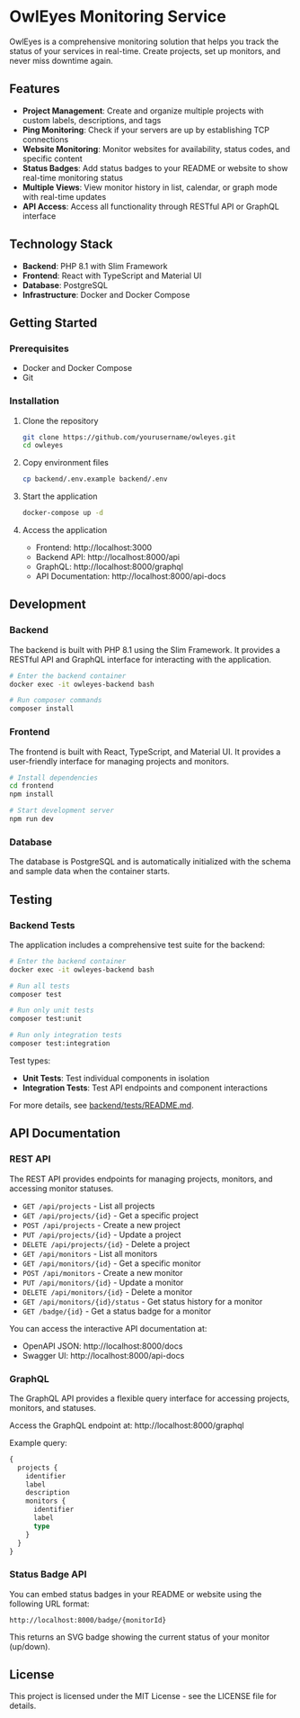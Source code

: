 # OwlEyes Monitoring Service

OwlEyes is a comprehensive monitoring solution that helps you track the status of your services in real-time. Create projects, set up monitors, and never miss downtime again.

## Features

- **Project Management**: Create and organize multiple projects with custom labels, descriptions, and tags
- **Ping Monitoring**: Check if your servers are up by establishing TCP connections
- **Website Monitoring**: Monitor websites for availability, status codes, and specific content
- **Status Badges**: Add status badges to your README or website to show real-time monitoring status
- **Multiple Views**: View monitor history in list, calendar, or graph mode with real-time updates
- **API Access**: Access all functionality through RESTful API or GraphQL interface

## Technology Stack

- **Backend**: PHP 8.1 with Slim Framework
- **Frontend**: React with TypeScript and Material UI
- **Database**: PostgreSQL
- **Infrastructure**: Docker and Docker Compose

## Getting Started

### Prerequisites

- Docker and Docker Compose
- Git

### Installation

1. Clone the repository
   ```bash
   git clone https://github.com/yourusername/owleyes.git
   cd owleyes
   ```

2. Copy environment files
   ```bash
   cp backend/.env.example backend/.env
   ```

3. Start the application
   ```bash
   docker-compose up -d
   ```

4. Access the application
   - Frontend: http://localhost:3000
   - Backend API: http://localhost:8000/api
   - GraphQL: http://localhost:8000/graphql
   - API Documentation: http://localhost:8000/api-docs

## Development

### Backend

The backend is built with PHP 8.1 using the Slim Framework. It provides a RESTful API and GraphQL interface for interacting with the application.

```bash
# Enter the backend container
docker exec -it owleyes-backend bash

# Run composer commands
composer install
```

### Frontend

The frontend is built with React, TypeScript, and Material UI. It provides a user-friendly interface for managing projects and monitors.

```bash
# Install dependencies
cd frontend
npm install

# Start development server
npm run dev
```

### Database

The database is PostgreSQL and is automatically initialized with the schema and sample data when the container starts.

## Testing

### Backend Tests

The application includes a comprehensive test suite for the backend:

```bash
# Enter the backend container
docker exec -it owleyes-backend bash

# Run all tests
composer test

# Run only unit tests
composer test:unit

# Run only integration tests
composer test:integration
```

Test types:
- **Unit Tests**: Test individual components in isolation
- **Integration Tests**: Test API endpoints and component interactions

For more details, see [backend/tests/README.md](backend/tests/README.md).

## API Documentation

### REST API

The REST API provides endpoints for managing projects, monitors, and accessing monitor statuses.

- `GET /api/projects` - List all projects
- `GET /api/projects/{id}` - Get a specific project
- `POST /api/projects` - Create a new project
- `PUT /api/projects/{id}` - Update a project
- `DELETE /api/projects/{id}` - Delete a project
- `GET /api/monitors` - List all monitors
- `GET /api/monitors/{id}` - Get a specific monitor
- `POST /api/monitors` - Create a new monitor
- `PUT /api/monitors/{id}` - Update a monitor
- `DELETE /api/monitors/{id}` - Delete a monitor
- `GET /api/monitors/{id}/status` - Get status history for a monitor
- `GET /badge/{id}` - Get a status badge for a monitor

You can access the interactive API documentation at:
- OpenAPI JSON: http://localhost:8000/docs
- Swagger UI: http://localhost:8000/api-docs

### GraphQL

The GraphQL API provides a flexible query interface for accessing projects, monitors, and statuses.

Access the GraphQL endpoint at: http://localhost:8000/graphql

Example query:
```graphql
{
  projects {
    identifier
    label
    description
    monitors {
      identifier
      label
      type
    }
  }
}
```

### Status Badge API

You can embed status badges in your README or website using the following URL format:
```
http://localhost:8000/badge/{monitorId}
```

This returns an SVG badge showing the current status of your monitor (up/down).

## License

This project is licensed under the MIT License - see the LICENSE file for details. 